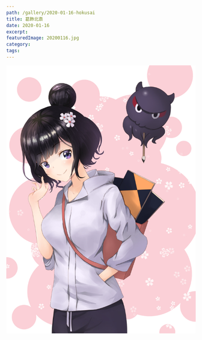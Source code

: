 ```yaml
---
path: /gallery/2020-01-16-hokusai
title: 葛飾北斎
date: 2020-01-16
excerpt: 
featuredImage: 20200116.jpg
category: 
tags: 
---
```


![](20200116.jpg)
